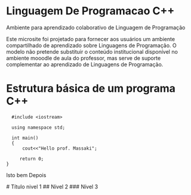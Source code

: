# Linguagem De Programacao C++
Ambiente para aprendizado colaborativo de Linguagem de Programação

<p>
Este microsite foi projetado para fornecer aos usuários um ambiente compartilhado de aprendizado sobre Linguagens de Programação. O modelo não pretende substituir o conteúdo institucional disponível no ambiente mooodle de aula do professor, mas serve de suporte complementar ao aprendizado de Linguagens de Programação.<br />
</p>

# Estrutura básica de um programa C++


```
  #include <iostream>

  using namespace std;

  int main()
  {
      cout<<"Hello prof. Massaki";

     return 0;
}

```
<p> Isto bem Depois </p>
<p> 
# Título nivel 1
## Nivel 2
### Nível 3

</p>


